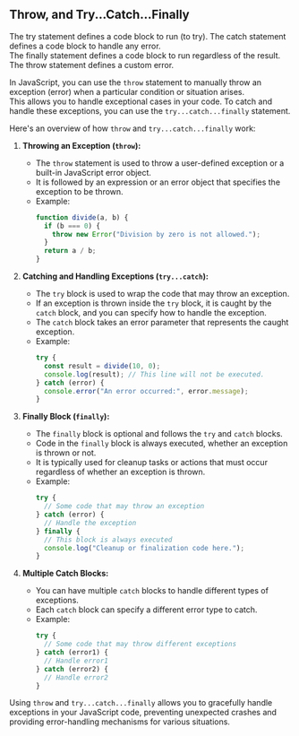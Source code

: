 

## Throw, and Try...Catch...Finally

The try statement defines a code block to run (to try). The catch statement defines a code block to handle any error. <br>
The finally statement defines a code block to run regardless of the result. The throw statement defines a custom error. <br>

In JavaScript, you can use the `throw` statement to manually throw an exception (error) when a particular condition or situation arises.  <br>
This allows you to handle exceptional cases in your code. To catch and handle these exceptions, you can use the `try...catch...finally` statement. <br>

Here's an overview of how `throw` and `try...catch...finally` work: <br>

1. **Throwing an Exception (`throw`):**
   - The `throw` statement is used to throw a user-defined exception or a built-in JavaScript error object.
   - It is followed by an expression or an error object that specifies the exception to be thrown.
   - Example:
     ```javascript
     function divide(a, b) {
       if (b === 0) {
         throw new Error("Division by zero is not allowed.");
       }
       return a / b;
     }
     ```

2. **Catching and Handling Exceptions (`try...catch`):**
   - The `try` block is used to wrap the code that may throw an exception.
   - If an exception is thrown inside the `try` block, it is caught by the `catch` block, and you can specify how to handle the exception.
   - The `catch` block takes an error parameter that represents the caught exception.
   - Example:
     ```javascript
     try {
       const result = divide(10, 0);
       console.log(result); // This line will not be executed.
     } catch (error) {
       console.error("An error occurred:", error.message);
     }
     ```

3. **Finally Block (`finally`):**
   - The `finally` block is optional and follows the `try` and `catch` blocks.
   - Code in the `finally` block is always executed, whether an exception is thrown or not.
   - It is typically used for cleanup tasks or actions that must occur regardless of whether an exception is thrown.
   - Example:
     ```javascript
     try {
       // Some code that may throw an exception
     } catch (error) {
       // Handle the exception
     } finally {
       // This block is always executed
       console.log("Cleanup or finalization code here.");
     }
     ```

4. **Multiple Catch Blocks:**
   - You can have multiple `catch` blocks to handle different types of exceptions.
   - Each `catch` block can specify a different error type to catch.
   - Example:
     ```javascript
     try {
       // Some code that may throw different exceptions
     } catch (error1) {
       // Handle error1
     } catch (error2) {
       // Handle error2
     }
     ```

Using `throw` and `try...catch...finally` allows you to gracefully handle exceptions in your JavaScript code, preventing unexpected crashes and providing error-handling mechanisms for various situations.
